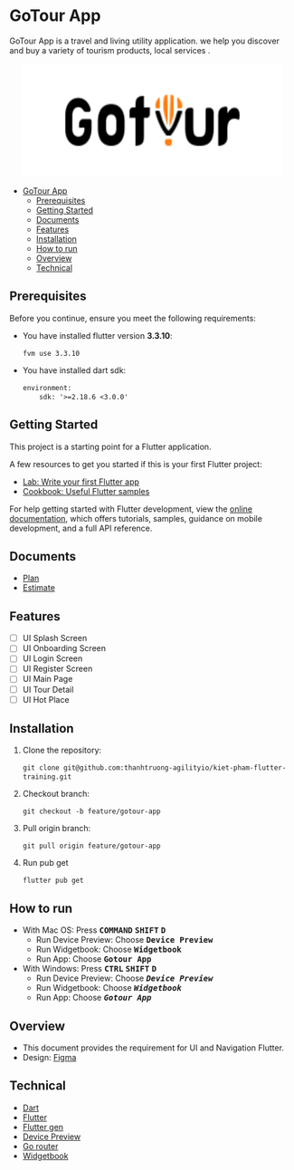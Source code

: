 # GoTour App
GoTour App is a travel and living utility application. we help you discover and buy a variety of tourism products, local services  .
<p align="center">
  <img width="460" height="200" src="assets/icons/Logo.svg">
</p>

- [GoTour App](#gotour-app)
  - [Prerequisites](#prerequisites)
  - [Getting Started](#getting-started)
  - [Documents](#documents)
  - [Features](#features)
  - [Installation](#installation)
  - [How to run](#how-to-run)
  - [Overview](#overview)
  - [Technical](#technical)

## Prerequisites
Before you continue, ensure you meet the following requirements:

* You have installed flutter version __3.3.10__:
    ```
    fvm use 3.3.10
    ```
* You have installed dart sdk:  

    ```
    environment:
        sdk: '>=2.18.6 <3.0.0'
    ```

## Getting Started

This project is a starting point for a Flutter application.

A few resources to get you started if this is your first Flutter project:

- [Lab: Write your first Flutter app](https://docs.flutter.dev/get-started/codelab)
- [Cookbook: Useful Flutter samples](https://docs.flutter.dev/cookbook)

For help getting started with Flutter development, view the
[online documentation](https://docs.flutter.dev/), which offers tutorials,
samples, guidance on mobile development, and a full API reference.

## Documents
- [Plan](https://docs.google.com/document/d/1wXBmGxw3MWo0XH2EPemtJ80JpLqXbyYruugSHyn4lmo/edit?usp=sharing)
- [Estimate](https://docs.google.com/document/d/1FZhhYIz-_ePHHlYJ7Di0fdHL3KvnBjAUNCYWAtAocTc/edit?usp=sharing)

## Features
- [ ] UI Splash Screen
- [ ] UI Onboarding Screen
- [ ] UI Login Screen
- [ ] UI Register Screen
- [ ] UI Main Page
- [ ] UI Tour Detail
- [ ] UI Hot Place

## Installation
1. Clone the repository:  

    ```
    git clone git@github.com:thanhtruong-agilityio/kiet-pham-flutter-training.git
    ```
2. Checkout branch:  

    ```
    git checkout -b feature/gotour-app
    ```
3. Pull origin branch:  

    ```
    git pull origin feature/gotour-app
    ```
4. Run pub get  
   ```
   flutter pub get
   ```
   

## How to run
* With Mac OS: Press <kbd>__COMMAND__</kbd> <kbd>__SHIFT__</kbd> <kbd>__D__</kbd>
    - Run Device Preview: Choose <kbd>__Device Preview__</kbd>
    - Run Widgetbook: Choose <kbd>__Widgetbook__</kbd>
    - Run App: Choose <kbd>__Gotour App__</kbd>
* With Windows: Press <kbd>__CTRL__</kbd> <kbd>__SHIFT__</kbd> <kbd>__D__</kbd> 
    - Run Device Preview: Choose <kbd>___Device Preview___</kbd>
    - Run Widgetbook: Choose <kbd>___Widgetbook___</kbd>
    - Run App: Choose <kbd>___Gotour App___</kbd>

## Overview
- This document provides the requirement for UI and Navigation Flutter.
- Design: [Figma](<https://www.figma.com/file/DB266AI75DlAY06ZkectSm/gotour-travel-app?node-id=0%3A1234&t=TR1yAcwifVROwHZk-1>)

## Technical
- [Dart](https://dart.dev/)
- [Flutter](https://flutter.dev/)
- [Flutter gen](https://pub.dev/packages/flutter_gen)
- [Device Preview](https://pub.dev/packages/device_preview)
- [Go router](https://pub.dev/packages/go_router)
- [Widgetbook](https://pub.dev/packages/widgetbook)

